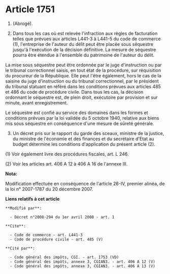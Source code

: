 # Article 1751

1. (Abrogé). 

2. Dans tous les cas où est relevée l'infraction aux règles de facturation telles que prévues aux articles L441-3 à L441-5 du
code de commerce (1), l'entreprise de l'auteur du délit peut être placée sous séquestre jusqu'à l'exécution de la décision
définitive. La mesure de séquestre pourra être étendue à l'ensemble du patrimoine de l'auteur du délit. 

La mise sous séquestre peut être ordonnée par le juge d'instruction ou par le tribunal correctionnel saisis, en tout état de
la procédure, sur réquisition du procureur de la République. Elle peut l'être également, hors le cas de la saisine du juge
d'instruction ou du tribunal correctionnel, par le président du tribunal statuant en référé dans les conditions prévues aux
articles 485 et 486 du code de procédure civile. Dans tous les cas, la décision ordonnant le séquestre est, de plein droit,
exécutoire par provision et sur minute, avant enregistrement. 

Le séquestre est confié au service des domaines dans les formes et conditions prévues par la loi validée du 5 octobre 1940,
relative aux biens mis sous séquestre en conséquence d'une mesure de sûreté générale. 

3. Un décret pris sur le rapport du garde des sceaux, ministre de la justice, du ministre de l'économie et des finances et du
secrétaire d'Etat au budget détermine les conditions d'application du présent article (2). 

(1) Voir également livre des procédures fiscales, art. L 246. 

(2) Voir les articles art. 406 A 12 à 406 A 16 de l'annexe III.

**Nota:**

Modification effectuée en conséquence de l'article 26-IV, premier alinéa,  de la loi n° 2007-1787 du 20 décembre 2007.

**Liens relatifs à cet article**

	**Modifié par**:

	  - Décret n°2008-294 du 1er avril 2008 - art. 1

	**Cite**:

	  - Code de commerce - art. L441-3
	  - Code de procédure civile - art. 485 (V)

	**Cité par**:

	  - Code général des impôts, CGI. - art. 1753 (VD)
	  - Code général des impôts, annexe 3, CGIAN3. - art. 406 A 12 (V)
	  - Code général des impôts, annexe 3, CGIAN3. - art. 406 A 13 (V)
